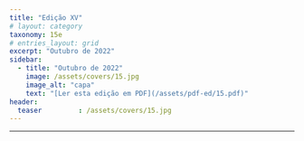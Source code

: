 ```yaml
---
title: "Edição XV"
# layout: category
taxonomy: 15e
# entries_layout: grid
excerpt: "Outubro de 2022"
sidebar:
  - title: "Outubro de 2022"
    image: /assets/covers/15.jpg
    image_alt: "capa"
    text: "[Ler esta edição em PDF](/assets/pdf-ed/15.pdf)"
header:
  teaser         : /assets/covers/15.jpg
---
```


---